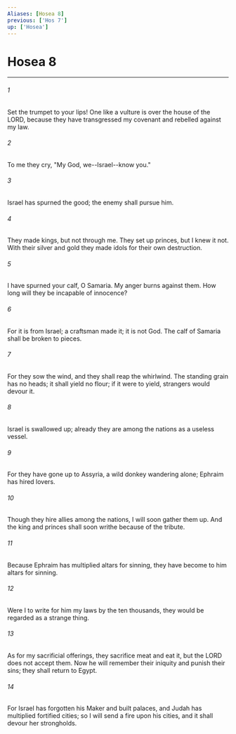 ```yaml
---
Aliases: [Hosea 8]
previous: ['Hos 7']
up: ['Hosea']
---
```

# Hosea 8

***

 

###### 1 
Set the trumpet to your lips! 
 One like a vulture is over the house of the LORD, 
 because they have transgressed my covenant 
 and rebelled against my law. 
 
 

###### 2 
To me they cry, 
 "My God, we--Israel--know you." 
 
 

###### 3 
Israel has spurned the good; 
 the enemy shall pursue him.
 
 

###### 4 
They made kings, but not through me. 
 They set up princes, but I knew it not. 
 With their silver and gold they made idols 
 for their own destruction. 
 
 

###### 5 
I have spurned your calf, O Samaria. 
 My anger burns against them. 
 How long will they be incapable of innocence? 
 
 

###### 6 
For it is from Israel; 
 a craftsman made it; 
 it is not God. 
 The calf of Samaria 
 shall be broken to pieces.
 
 

###### 7 
For they sow the wind, 
 and they shall reap the whirlwind. 
 The standing grain has no heads; 
 it shall yield no flour; 
 if it were to yield, 
 strangers would devour it. 
 
 

###### 8 
Israel is swallowed up; 
 already they are among the nations 
 as a useless vessel. 
 
 

###### 9 
For they have gone up to Assyria, 
 a wild donkey wandering alone; 
 Ephraim has hired lovers. 
 
 

###### 10 
Though they hire allies among the nations, 
 I will soon gather them up. 
 And the king and princes shall soon writhe 
 because of the tribute.
 
 

###### 11 
Because Ephraim has multiplied altars for sinning, 
 they have become to him altars for sinning. 
 
 

###### 12 
Were I to write for him my laws by the ten thousands, 
 they would be regarded as a strange thing. 
 
 

###### 13 
As for my sacrificial offerings, 
 they sacrifice meat and eat it, 
 but the LORD does not accept them. 
 Now he will remember their iniquity 
 and punish their sins; 
 they shall return to Egypt. 
 
 

###### 14 
For Israel has forgotten his Maker 
 and built palaces, 
 and Judah has multiplied fortified cities; 
 so I will send a fire upon his cities, 
 and it shall devour her strongholds.
 
